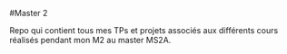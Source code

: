 #Master 2 

Repo qui contient tous mes TPs et projets associés aux différents cours réalisés pendant mon M2 au master MS2A. 
